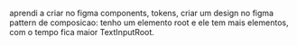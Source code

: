aprendi a criar no figma components, tokens, criar um design no figma
pattern de composicao: tenho um elemento root e ele tem mais elementos, com o tempo fica maior TextInputRoot.
